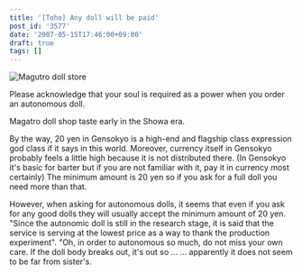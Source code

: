 ```yaml
---
title: '[Toho] Any doll will be paid'
post_id: '3577'
date: '2007-05-15T17:46:00+09:00'
draft: true
tags: []
---
```


![Magutro doll store](https://danmaq.com/image/illustrations/pbbs/2005-2007/tohov_003653_s.png)

Please acknowledge that your soul is required as a power when you order an autonomous doll.

Magatro doll shop taste early in the Showa era.

By the way, 20 yen in Gensokyo is a high-end and flagship class expression god class if it says in this world. Moreover, currency itself in Gensokyo probably feels a little high because it is not distributed there. (In Gensokyo it's basic for barter but if you are not familiar with it, pay it in currency most certainly) The minimum amount is 20 yen so if you ask for a full doll you need more than that.

However, when asking for autonomous dolls, it seems that even if you ask for any good dolls they will usually accept the minimum amount of 20 yen. "Since the autonomic doll is still in the research stage, it is said that the service is serving at the lowest price as a way to thank the production experiment". "Oh, in order to autonomous so much, do not miss your own care. If the doll body breaks out, it's out so ... ... apparently it does not seem to be far from sister's.
